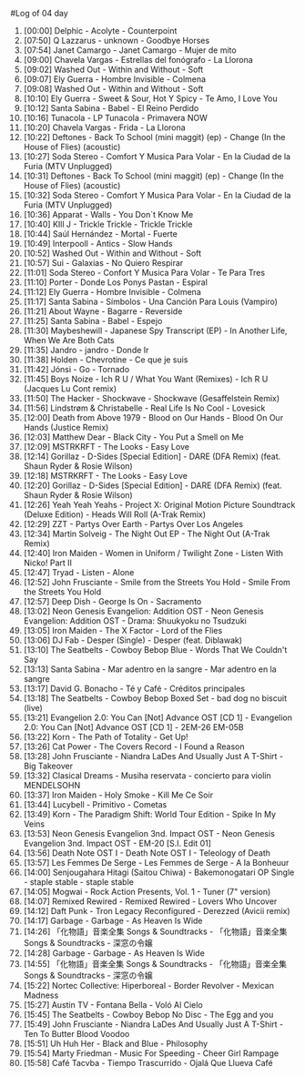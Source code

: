 #Log of 04 day

1. [00:00] Delphic - Acolyte - Counterpoint
1. [07:50] Q Lazzarus - unknown - Goodbye Horses
1. [07:54] Janet Camargo - Janet Camargo - Mujer de mito
1. [09:00] Chavela Vargas - Estrellas del fonógrafo - La Llorona
1. [09:02] Washed Out - Within and Without - Soft
1. [09:07] Ely Guerra - Hombre Invisible - Colmena
1. [09:08] Washed Out - Within and Without - Soft
1. [10:10] Ely Guerra - Sweet & Sour, Hot Y Spicy - Te Amo, I Love You
1. [10:12] Santa Sabina - Babel - El Reino Perdido
1. [10:16] Tunacola - LP Tunacola - Primavera NOW
1. [10:20] Chavela Vargas - Frida - La Llorona
1. [10:22] Deftones - Back To School (mini maggit) (ep) - Change (In the House of Flies) (acoustic)
1. [10:27] Soda Stereo - Comfort Y Musica Para Volar - En la Ciudad de la Furia (MTV Unplugged)
1. [10:31] Deftones - Back To School (mini maggit) (ep) - Change (In the House of Flies) (acoustic)
1. [10:32] Soda Stereo - Comfort Y Musica Para Volar - En la Ciudad de la Furia (MTV Unplugged)
1. [10:36] Apparat - Walls - You Don´t Know Me
1. [10:40] KIll J - Trickle Trickle - Trickle Trickle
1. [10:44] Saúl Hernández - Mortal - Fuerte
1. [10:49] Interpooll - Antics - Slow Hands
1. [10:52] Washed Out - Within and Without - Soft
1. [10:57] Sui - Galaxias - No Quiero Respirar
1. [11:01] Soda Stereo - Confort Y Musica Para Volar - Te Para Tres
1. [11:10] Porter - Donde Los Ponys Pastan - Espiral
1. [11:12] Ely Guerra - Hombre Invisible - Colmena
1. [11:17] Santa Sabina - Símbolos - Una Canción Para Louis (Vampiro)
1. [11:21] About Wayne - Bagarre - Reverside
1. [11:25] Santa Sabina - Babel - Espejo
1. [11:30] Maybeshewill - Japanese Spy Transcript (EP) - In Another Life, When We Are Both Cats
1. [11:35] Jandro - jandro - Donde Ir
1. [11:38] Holden - Chevrotine - Ce que je suis
1. [11:42] Jónsi - Go - Tornado
1. [11:45] Boys Noize - Ich R U / What You Want (Remixes) - Ich R U (Jacques Lu Cont remix)
1. [11:50] The Hacker - Shockwave - Shockwave (Gesaffelstein Remix)
1. [11:56] Lindstrøm & Christabelle - Real Life Is No Cool - Lovesick
1. [12:00] Death from Above 1979 - Blood on Our Hands - Blood On Our Hands (Justice Remix)
1. [12:03] Matthew Dear - Black City - You Put a Smell on Me
1. [12:09] MSTRKRFT - The Looks - Easy Love
1. [12:14] Gorillaz - D-Sides [Special Edition] - DARE (DFA Remix) (feat. Shaun Ryder & Rosie Wilson)
1. [12:18] MSTRKRFT - The Looks - Easy Love
1. [12:20] Gorillaz - D-Sides [Special Edition] - DARE (DFA Remix) (feat. Shaun Ryder & Rosie Wilson)
1. [12:26] Yeah Yeah Yeahs - Project X: Original Motion Picture Soundtrack (Deluxe Edition) - Heads Will Roll (A-Trak Remix)
1. [12:29] ZZT - Partys Over Earth - Partys Over Los Angeles
1. [12:34] Martin Solveig - The Night Out EP - The Night Out (A-Trak Remix)
1. [12:40] Iron Maiden - Women in Uniform / Twilight Zone - Listen With Nicko! Part II
1. [12:47] Tryad - Listen - Alone
1. [12:52] John Frusciante - Smile from the Streets You Hold - Smile From the Streets You Hold
1. [12:57] Deep Dish - George Is On - Sacramento
1. [13:02] Neon Genesis Evangelion: Addition OST - Neon Genesis Evangelion: Addition OST - Drama: Shuukyoku no Tsudzuki
1. [13:05] Iron Maiden - The X Factor - Lord of the Flies
1. [13:06] DJ Fab - Desper (Single) - Desper (feat. Diblawak)
1. [13:10] The Seatbelts - Cowboy Bebop Blue - Words That We Couldn't Say
1. [13:13] Santa Sabina - Mar adentro en la sangre - Mar adentro en la sangre
1. [13:17] David G. Bonacho - Té y Café - Créditos principales
1. [13:18] The Seatbelts - Cowboy Bebop Boxed Set - bad dog no biscuit (live)
1. [13:21] Evangelion 2.0: You Can [Not] Advance OST [CD 1] - Evangelion 2.0: You Can [Not] Advance OST [CD 1] - 2EM-26 EM-05B
1. [13:22] Korn - The Path of Totality - Get Up!
1. [13:26] Cat Power - The Covers Record - I Found a Reason
1. [13:28] John Frusciante - Niandra LaDes And Usually Just A T-Shirt - Big Takeover
1. [13:32] Clasical Dreams - Musiha reservata - concierto para violin MENDELSOHN
1. [13:37] Iron Maiden - Holy Smoke - Kill Me Ce Soir
1. [13:44] Lucybell - Primitivo - Cometas
1. [13:49] Korn - The Paradigm Shift: World Tour Edition - Spike In My Veins
1. [13:53] Neon Genesis Evangelion 3nd. Impact OST - Neon Genesis Evangelion 3nd. Impact OST - EM-20 [S.I. Edit 01]
1. [13:56] Death Note OST I - Death Note OST I - Teleology of Death
1. [13:57] Les Femmes De Serge - Les Femmes de Serge - A la Bonheuur
1. [14:00] Senjougahara Hitagi (Saitou Chiwa) - Bakemonogatari OP Single - staple stable - staple stable
1. [14:05] Mogwai - Rock Action Presents, Vol. 1 - Tuner (7" version)
1. [14:07] Remixed Rewired - Remixed Rewired - Lovers Who Uncover
1. [14:12] Daft Punk - Tron Legacy Reconfigured - Derezzed (Avicii remix)
1. [14:17] Garbage - Garbage - As Heaven Is Wide
1. [14:26] 「化物語」音楽全集 Songs & Soundtracks - 「化物語」音楽全集 Songs & Soundtracks - 深窓の令嬢
1. [14:28] Garbage - Garbage - As Heaven Is Wide
1. [14:55] 「化物語」音楽全集 Songs & Soundtracks - 「化物語」音楽全集 Songs & Soundtracks - 深窓の令嬢
1. [15:22] Nortec Collective: Hiperboreal - Border Revolver - Mexican Madness
1. [15:27] Austin TV - Fontana Bella - Voló Al Cielo
1. [15:45] The Seatbelts - Cowboy Bebop No Disc - The Egg and you
1. [15:49] John Frusciante - Niandra LaDes And Usually Just A T-Shirt - Ten To Butter Blood Voodoo
1. [15:51] Uh Huh Her - Black and Blue - Philosophy
1. [15:54] Marty Friedman - Music For Speeding - Cheer Girl Rampage
1. [15:58] Café Tacvba - Tiempo Trascurrido - Ojalá Que Llueva Café
